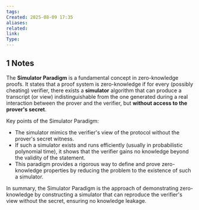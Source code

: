 ```yaml
---
tags: 
Created: 2025-08-09 17:35
aliases: 
related: 
link: 
Type:
---
```

## 1 Notes

The **Simulator Paradigm** is a fundamental concept in zero-knowledge proofs. It states that a proof system is zero-knowledge if for every (possibly cheating) verifier, there exists a **simulator** algorithm that can produce a transcript (or view) indistinguishable from the one generated during a real interaction between the prover and the verifier, but **without access to the prover's secret**.

Key points of the Simulator Paradigm:

- The simulator mimics the verifier's view of the protocol without the prover's secret witness.
- If such a simulator exists and runs efficiently (usually in probabilistic polynomial time), it shows that the verifier gains no knowledge beyond the validity of the statement.
- This paradigm provides a rigorous way to define and prove zero-knowledge properties by reducing the problem to the existence of such a simulator.

In summary, the Simulator Paradigm is the approach of demonstrating zero-knowledge by constructing a simulator that can reproduce the verifier's view without the secret, ensuring no knowledge leakage.

